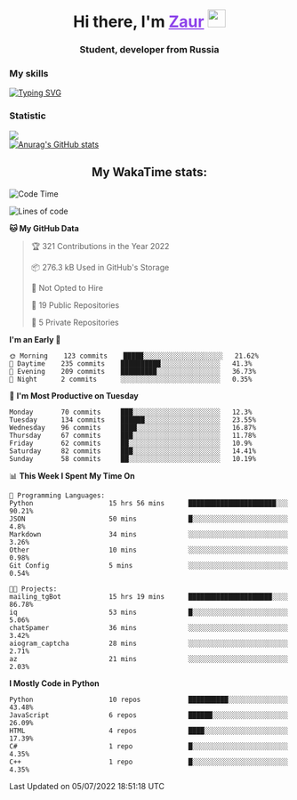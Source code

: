 <h1 align="center">
    Hi there, I'm 
    <a href="https://t.me/skyguy" target="_blank" style="color: #8C43EA">Zaur</a>
    <img src="https://github.com/blackcater/blackcater/raw/main/images/Hi.gif" height="32">
</h1>

<h3 align="center">
    Student, developer from Russia
</h3>  

### **My skills**
[![Typing SVG](https://readme-typing-svg.herokuapp.com?font=Oxanium&duration=3000&color=8C43EA&height=30&lines=Python%2C+JavaScript;Flask;Django+(in+near+future);React.js;HTML%2C+CSS+(SCSS))](https://git.io/typing-svg)

### **Statistic**
![](https://komarev.com/ghpvc/?username=mrskyguy&color=8C43EA)  
[![Anurag's GitHub stats](https://github-readme-stats.vercel.app/api?username=mrskyguy&count_private=true&show_icons=true&title_color=8C43EA&icon_color=BE57EA&bg_color=30,191919,341b56&text_color=B1B1B1&border_radius=10&hide_border=true&include_all_commits=1)](https://github.com/anuraghazra/github-readme-stats)  


<h2 align="center"> My WakaTime stats: </h2>

<!--START_SECTION:waka-->
![Code Time](http://img.shields.io/badge/Code%20Time-337%20hrs%203%20mins-blue)

![Lines of code](https://img.shields.io/badge/From%20Hello%20World%20I%27ve%20Written-201%20Thousand%20lines%20of%20code-blue)

**🐱 My GitHub Data** 

> 🏆 321 Contributions in the Year 2022
 > 
> 📦 276.3 kB Used in GitHub's Storage 
 > 
> 🚫 Not Opted to Hire
 > 
> 📜 19 Public Repositories 
 > 
> 🔑 5 Private Repositories  
 > 
**I'm an Early 🐤** 

```text
🌞 Morning    123 commits    █████░░░░░░░░░░░░░░░░░░░░   21.62% 
🌆 Daytime    235 commits    ██████████░░░░░░░░░░░░░░░   41.3% 
🌃 Evening    209 commits    █████████░░░░░░░░░░░░░░░░   36.73% 
🌙 Night      2 commits      ░░░░░░░░░░░░░░░░░░░░░░░░░   0.35%

```
📅 **I'm Most Productive on Tuesday** 

```text
Monday       70 commits     ███░░░░░░░░░░░░░░░░░░░░░░   12.3% 
Tuesday      134 commits    ██████░░░░░░░░░░░░░░░░░░░   23.55% 
Wednesday    96 commits     ████░░░░░░░░░░░░░░░░░░░░░   16.87% 
Thursday     67 commits     ███░░░░░░░░░░░░░░░░░░░░░░   11.78% 
Friday       62 commits     ██░░░░░░░░░░░░░░░░░░░░░░░   10.9% 
Saturday     82 commits     ███░░░░░░░░░░░░░░░░░░░░░░   14.41% 
Sunday       58 commits     ██░░░░░░░░░░░░░░░░░░░░░░░   10.19%

```


📊 **This Week I Spent My Time On** 

```text
💬 Programming Languages: 
Python                   15 hrs 56 mins      ██████████████████████░░░   90.21% 
JSON                     50 mins             █░░░░░░░░░░░░░░░░░░░░░░░░   4.8% 
Markdown                 34 mins             ░░░░░░░░░░░░░░░░░░░░░░░░░   3.26% 
Other                    10 mins             ░░░░░░░░░░░░░░░░░░░░░░░░░   0.98% 
Git Config               5 mins              ░░░░░░░░░░░░░░░░░░░░░░░░░   0.54%

🐱‍💻 Projects: 
mailing_tgBot            15 hrs 19 mins      █████████████████████░░░░   86.78% 
iq                       53 mins             █░░░░░░░░░░░░░░░░░░░░░░░░   5.06% 
chatSpamer               36 mins             ░░░░░░░░░░░░░░░░░░░░░░░░░   3.42% 
aiogram_captcha          28 mins             ░░░░░░░░░░░░░░░░░░░░░░░░░   2.71% 
az                       21 mins             ░░░░░░░░░░░░░░░░░░░░░░░░░   2.03%

```

**I Mostly Code in Python** 

```text
Python                   10 repos            ██████████░░░░░░░░░░░░░░░   43.48% 
JavaScript               6 repos             ██████░░░░░░░░░░░░░░░░░░░   26.09% 
HTML                     4 repos             ████░░░░░░░░░░░░░░░░░░░░░   17.39% 
C#                       1 repo              █░░░░░░░░░░░░░░░░░░░░░░░░   4.35% 
C++                      1 repo              █░░░░░░░░░░░░░░░░░░░░░░░░   4.35%

```



 Last Updated on 05/07/2022 18:51:18 UTC
<!--END_SECTION:waka-->

